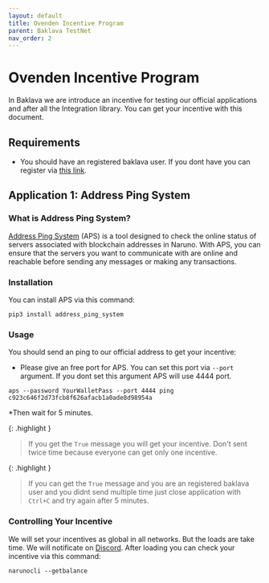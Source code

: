 ```yaml
---
layout: default
title: Ovenden Incentive Program
parent: Baklava TestNet
nav_order: 2
---
```


# Ovenden Incentive Program

In Baklava we are introduce an incentive for testing our official applications and after all the Integration library. You can get your incentive with this document.

## Requirements
- You should have an registered baklava user. If you dont have you can register via [this link](https://naruno.org/baklava-testnet/).


## Application 1: Address Ping System

### What is Address Ping System?
[Address Ping System](https://github.com/Naruno/Address-Ping-System) (APS) is a tool designed to check the online status of servers associated with blockchain addresses in Naruno. With APS, you can ensure that the servers you want to communicate with are online and reachable before sending any messages or making any transactions.

### Installation
You can install APS via this command:
```console
pip3 install address_ping_system
```

### Usage
You should send an ping to our official address to get your incentive:

* Please give an free port for APS. You can set this port via `--port` argument. If you dont set this argument APS will use 4444 port.

```console
aps --password YourWalletPass --port 4444 ping c923c646f2d73fcb8f626afacb1a0ade8d98954a
```

*Then wait for 5 minutes.


{: .highlight }

> If you get the `True` message you will get your incentive. Don't sent twice time because everyone can get only one incentive.

{: .highlight }

> If you can get the `True` message and you are an registered baklava user and you didnt send multiple time just close application with `Ctrl+C` and try again after 5 minutes.


### Controlling Your Incentive
We will set your incentives as global in all networks. But the loads are take time. We will notificate on [Discord](https://discord.gg/Vpn2tfEEWc). After loading you can check your incentive via this command:

```console
narunocli --getbalance
```